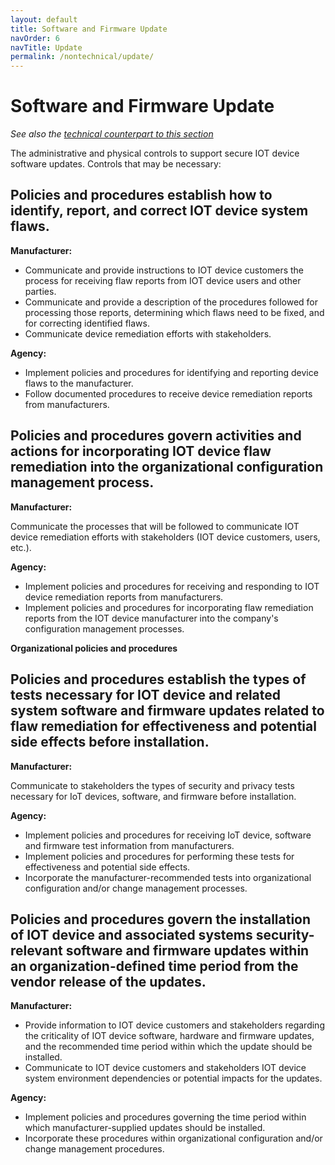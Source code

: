 ```yaml
---
layout: default
title: Software and Firmware Update
navOrder: 6
navTitle: Update
permalink: /nontechnical/update/
---
```


# Software and Firmware Update

_See also the [technical counterpart to this section](../_8259-Catalog/update.md)_

The administrative and physical controls to support secure IOT device software updates. Controls that may be necessary:

## Policies and procedures establish how to identify, report, and correct IOT device system flaws.

**Manufacturer:**

- Communicate and provide instructions to IOT device customers the process for receiving flaw reports from IOT device users and other parties.
- Communicate and provide a description of the procedures followed for processing those reports, determining which flaws need to be fixed, and for correcting identified flaws.
- Communicate device remediation efforts with stakeholders.

**Agency:**

- Implement policies and procedures for identifying and reporting device flaws to the manufacturer.
- Follow documented procedures to receive device remediation reports from manufacturers.

## Policies and procedures govern activities and actions for incorporating IOT device flaw remediation into the organizational configuration management process.

**Manufacturer:**

Communicate the processes that will be followed to communicate IOT device remediation efforts with stakeholders (IOT device customers, users, etc.).

**Agency:**

- Implement policies and procedures for receiving and responding to IOT device remediation reports from manufacturers.
- Implement policies and procedures for incorporating flaw remediation reports from the IOT device manufacturer into the company&#39;s configuration management processes.

**Organizational policies and procedures**

## Policies and procedures establish the types of tests necessary for IOT device and related system software and firmware updates related to flaw remediation for effectiveness and potential side effects before installation.

**Manufacturer:**

Communicate to stakeholders the types of security and privacy tests necessary for IoT devices, software, and firmware before installation.

**Agency:**

- Implement policies and procedures for receiving IoT device, software and firmware test information from manufacturers.
- Implement policies and procedures for performing these tests for effectiveness and potential side effects.
- Incorporate the manufacturer-recommended tests into organizational configuration and/or change management processes.

## Policies and procedures govern the installation of IOT device and associated systems security-relevant software and firmware updates within an organization-defined time period from the vendor release of the updates.

**Manufacturer:**

- Provide information to IOT device customers and stakeholders regarding the criticality of IOT device software, hardware and firmware updates, and the recommended time period within which the update should be installed.
- Communicate to IOT device customers and stakeholders IOT device system environment dependencies or potential impacts for the updates.

**Agency:**

- Implement policies and procedures governing the time period within which manufacturer-supplied updates should be installed.
- Incorporate these procedures within organizational configuration and/or change management procedures.
